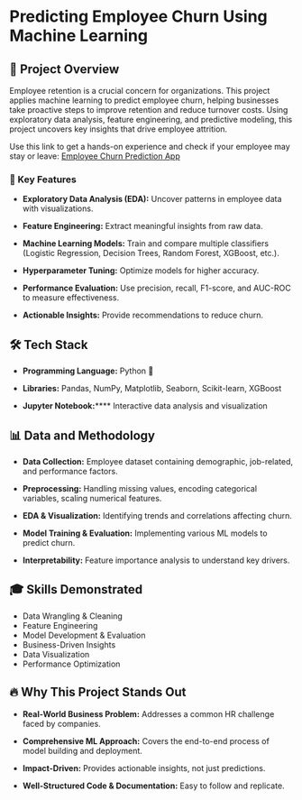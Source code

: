 # Predicting Employee Churn Using Machine Learning

## 🚀 Project Overview

Employee retention is a crucial concern for organizations. This project applies machine learning to predict employee churn, helping businesses take proactive steps to improve retention and reduce turnover costs. Using exploratory data analysis, feature engineering, and predictive modeling, this project uncovers key insights that drive employee attrition.

Use this link to get a hands-on experience and check if your employee may stay or leave: [Employee Churn Prediction App](https://employee-churn-prediction-using-ml.streamlit.app/)


### 🎯 Key Features

- **Exploratory Data Analysis (EDA):** Uncover patterns in employee data with visualizations.

- **Feature Engineering:** Extract meaningful insights from raw data.

- **Machine Learning Models:** Train and compare multiple classifiers (Logistic Regression, Decision Trees, Random Forest, XGBoost, etc.).

- **Hyperparameter Tuning:** Optimize models for higher accuracy.

- **Performance Evaluation:** Use precision, recall, F1-score, and AUC-ROC to measure effectiveness.

- **Actionable Insights:** Provide recommendations to reduce churn.

## 🛠️ Tech Stack

- **Programming Language:** Python 🐍

- **Libraries:** Pandas, NumPy, Matplotlib, Seaborn, Scikit-learn, XGBoost

- **Jupyter Notebook:****** Interactive data analysis and visualization

## 📊 Data and Methodology

- **Data Collection:** Employee dataset containing demographic, job-related, and performance factors.

- **Preprocessing:** Handling missing values, encoding categorical variables, scaling numerical features.

- **EDA & Visualization:** Identifying trends and correlations affecting churn.

- **Model Training & Evaluation:** Implementing various ML models to predict churn.

- **Interpretability:** Feature importance analysis to understand key drivers.

## 🎓 Skills Demonstrated

- Data Wrangling & Cleaning
- Feature Engineering
- Model Development & Evaluation
- Business-Driven Insights
- Data Visualization
- Performance Optimization

## 🔥 Why This Project Stands Out

- **Real-World Business Problem:** Addresses a common HR challenge faced by companies.

- **Comprehensive ML Approach:** Covers the end-to-end process of model building and deployment.

- **Impact-Driven:** Provides actionable insights, not just predictions.

- **Well-Structured Code & Documentation:** Easy to follow and replicate.
